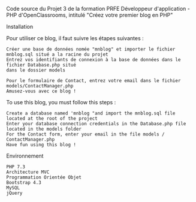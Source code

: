 Code source du Projet 3 de la formation PRFE Développeur d'application - PHP d'OpenClassrooms, intitulé "Créez votre premier blog en PHP"

Installation

Pour utiliser ce blog, il faut suivre les étapes suivantes :

    Créer une base de données nomée "mnblog" et importer le fichier mnblog.sql situé a la racine du projet
    Entrez vos identifiants de connexion à la base de données dans le fichier Database.php situé 
    dans le dossier models

    Pour le formulaire de Contact, entrez votre email dans le fichier models/ContactManager.php
    Amusez-vous avec ce blog !

To use this blog, you must follow this steps :

    Create a database named 'mnblog "and import the mnblog.sql file located at the root of the project
    Enter your database connection credentials in the Database.php file located in the models folder
    For the Contact form, enter your email in the file models / ContactManager.php
    Have fun using this blog !

Environnement

    PHP 7.3
    Architecture MVC
    Programmation Orientée Objet
    Bootstrap 4.3
    MySQL
    jQuery
